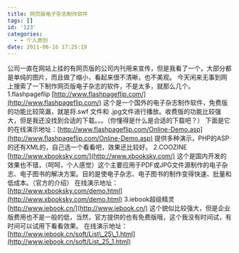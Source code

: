 ```yaml
---
title: 网页版电子杂志制作软件
tags: []
id: '123'
categories:
  - - 个人原创
date: 2011-06-16 17:25:19
---
```


公司一直在网站上挂的有网页版的公司内刊用来宣传，但是我看了一个，大部分都是单纯的图片，而且做了缩小，看起来很不清晰，也不美观。 今天闲来无事到网上搜索了一下制作网页版电子杂志的软件，不是太多，就那么几个。 1.flashpageflip [http://www.flashpageflip.com/](http://www.flashpageflip.com/) 这个是一个国外的电子杂志制作软件，免费版的功能比较简漏，就是将.swf 文件和 .jpg文件进行播放。收费版的功能比较强大，但是我还没找到合适的下载。。。（你懂得是什么是合适的下载吧？） 下面是它的在线演示地址：[http://www.flashpageflip.com/Online-Demo.asp](http://www.flashpageflip.com/Online-Demo.asp) 提供多种演示，PHP的ASP的还有XML的，自己选一个看看吧，效果还比较好。 2.COOZINE [http://www.xbooksky.com/](http://www.xbooksky.com/) 这个是国内开发的效果也不错，（呵呵，个人感觉）这个主要应用于PDF或JPG文件源制作的电子杂志、电子图书的解决方案。目的是使电子杂志、电子图书的制作变得快速、批量和低成本。（官方的介绍） 在线演示地址：[http://www.xbooksky.com/demo.html](http://www.xbooksky.com/demo.html) 3.iebook超级精灵 [http://www.iebook.cn/](http://www.iebook.cn/) 这个貌似比较强大，但是企业版费用也不是一般的低，当然，官方提供的也有免费版哦，这个我没有时间试，有时间可以试用下看看效果。 在线演示地址：[http://www.iebook.cn/soft/List\_25\_1.html](http://www.iebook.cn/soft/List_25_1.html)